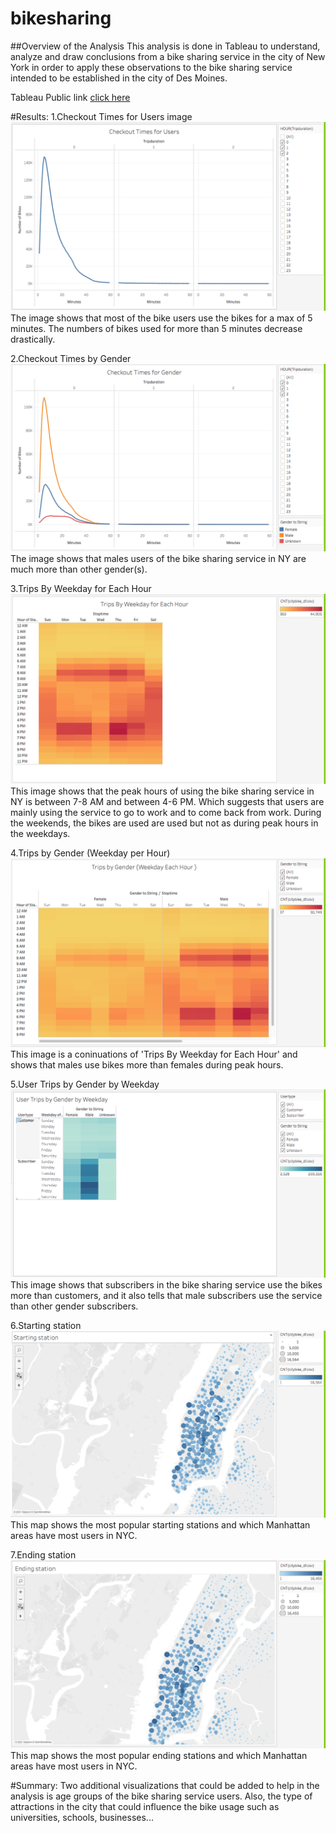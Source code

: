 # bikesharing

##Overview of the Analysis
This analysis is done in Tableau to understand, analyze and draw conclusions from a bike sharing service in the city of New York in order to apply these observations to the bike sharing service intended to be established in the city of Des Moines.

Tableau Public link [click here](https://public.tableau.com/views/Citbike_df/CityBike-NY?:language=en-US&:display_count=n&:origin=viz_share_link)


#Results:
1.Checkout Times for Users image
![](https://github.com/mdabbous88/bikesharing/blob/main/Checkout%20Times%20for%20Users.png) 
The image shows that most of the bike users use the bikes for a max of 5 minutes. The numbers of bikes  used for more than 5 minutes decrease drastically.

2.Checkout Times by Gender
![](https://github.com/mdabbous88/bikesharing/blob/main/Checkout%20Times%20for%20Gender.png) 
The image shows that males users of the bike sharing service in NY are much more than other gender(s).

3.Trips By Weekday for Each Hour
![](https://github.com/mdabbous88/bikesharing/blob/main/Trips%20By%20Weekday%20for%20Each%20Hour.png) 
This image shows that the peak hours of using the bike sharing service in NY is between 7-8 AM and between 4-6 PM. Which suggests that users are mainly using the service to go to work and to come back from work. During the weekends, the bikes are used are used but not as during peak hours in the weekdays.

4.Trips by Gender (Weekday per Hour)
![](https://github.com/mdabbous88/bikesharing/blob/main/Trips%20by%20Gender%20(Weekday%20per%20Hour).png) 
This image is a coninuations of 'Trips By Weekday for Each Hour' and shows that males use bikes more than females during peak hours.

5.User Trips by Gender by Weekday
![](https://github.com/mdabbous88/bikesharing/blob/main/User%20Trips%20by%20Gender%20by%20Weekday.png) 
This image shows that subscribers in the bike sharing service use the bikes more than customers, and it also tells that male subscribers use the service than other gender subscribers.

6.Starting station
![](https://github.com/mdabbous88/bikesharing/blob/main/Starting%20Station.png) 
This map shows the most popular starting stations and which Manhattan areas have most users in NYC.

7.Ending station
![](https://github.com/mdabbous88/bikesharing/blob/main/Ending%20station.png) 
This map shows the most popular ending stations and which Manhattan areas have most users in NYC.

#Summary:
Two additional visualizations that could be added to help in the analysis is age groups of the bike sharing service users. Also, the type of attractions in the city that could influence the bike usage such as universities, schools, businesses...
